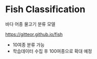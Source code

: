 # Fish Classification
바다 어종 물고기 분류 모델

https://gitteor.github.io/fish

- 10여종 분류 가능
- 학습데이터 수집 후 100여종으로 확대 예정

